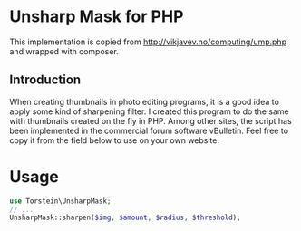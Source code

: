 # Unsharp Mask for PHP

This implementation is copied from http://vikjavev.no/computing/ump.php and wrapped with composer.


## Introduction

When creating thumbnails in photo editing programs, it is a good idea to apply some kind of sharpening filter. I created this program to do the same with thumbnails created on the fly in PHP. Among other sites, the script has been implemented in the commercial forum software vBulletin. Feel free to copy it from the field below to use on your own website. 


# Usage

```php
use Torstein\UnsharpMask;
// ...
UnsharpMask::sharpen($img, $amount, $radius, $threshold);
```
